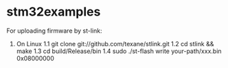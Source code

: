 # stm32examples

For uploading firmware by st-link:
  1. On Linux
    1.1 git clone git://github.com/texane/stlink.git
    1.2 cd stlink && make
    1.3 cd build/Release/bin
    1.4 sudo ./st-flash write your-path/xxx.bin 0x08000000
